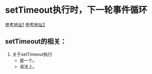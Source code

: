 # setTimeout执行时，下一轮事件循环<br/>
[参考地址1]()
[参考地址2]()

## setTimeout的相关：
1. 关于setTimeout执行<br/>
    + 是一个。
    + 语法上。